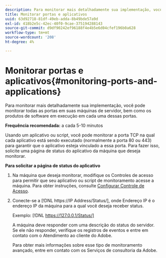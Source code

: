 ```yaml
---
description: Para monitorar mais detalhadamente sua implementação, você pode monitorar todas as portas em suas máquinas de servidor, bem como os produtos de software em execução em cada uma dessas portas.
title: Monitorar portas e aplicativos
uuid: 63d92718-81df-49eb-adda-8b49bde57a9d
exl-id: 418b2e5c-42ec-40f0-9cae-375194288143
source-git-commit: d9df90242ef96188f4e4b5e6d04cfef196b0a628
workflow-type: tm+mt
source-wordcount: '208'
ht-degree: 4%

---
```


# Monitorar portas e aplicativos{#monitoring-ports-and-applications}

Para monitorar mais detalhadamente sua implementação, você pode monitorar todas as portas em suas máquinas de servidor, bem como os produtos de software em execução em cada uma dessas portas.

**Frequência recomendada:** a cada 5-10 minutos

Usando um aplicativo ou script, você pode monitorar a porta TCP na qual cada aplicativo está sendo executado (normalmente a porta 80 ou 443) para garantir que o aplicativo esteja vinculado a essa porta. Para fazer isso, solicite uma página de status do aplicativo da máquina que deseja monitorar.

**Para solicitar a página de status do aplicativo**

1. Na máquina que deseja monitorar, modifique os Controles de acesso para permitir que seu aplicativo ou script de monitoramento acesse a máquina. Para obter instruções, consulte [Configurar Controle de Acesso](../../../home/c-inst-svr/c-admin-inst-svr/c-config-acs-ctrl/c-config-acs-ctrl.md#concept-ac385e870dbe4b57a72bf7266b60f93d).
1. Conecte-se a [!DNL https://IP Address/Status/], onde Endereço IP é o endereço IP da máquina para a qual você deseja receber status.

   Exemplo: [!DNL https://127.0.0.1/Status/]

   A máquina deve responder com uma descrição do status do servidor. Se ele não responder, verifique os registros de eventos e entre em contato com o Atendimento ao cliente do Adobe.

   Para obter mais informações sobre esse tipo de monitoramento avançado, entre em contato com os Serviços de consultoria da Adobe.
